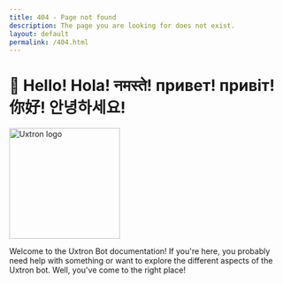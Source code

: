 ```yaml
---
title: 404 - Page not found
description: The page you are looking for does not exist.
layout: default
permalink: /404.html
---
```


# 👋 Hello! Hola! नमस्ते! привет! привіт! 你好! 안녕하세요!
<img src="https://user-images.githubusercontent.com/65468855/188418632-134aa751-64d4-4bb2-ba7f-e6d12c951de1.png" width="200" height="200" alt="Uxtron logo">

Welcome to the Uxtron Bot documentation! If you're here, you probably need help with something or want to explore the different aspects of the Uxtron bot. Well, you've come to the right place!